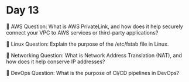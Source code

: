# Day 13 

🔸 AWS Question:
What is AWS PrivateLink, and how does it help securely connect your VPC to AWS services or third-party applications?

🔸 Linux Question:
Explain the purpose of the /etc/fstab file in Linux. 

🔸 Networking Question:
What is Network Address Translation (NAT), and how does it help conserve IP addresses?

🔸 DevOps Question:
What is the purpose of CI/CD pipelines in DevOps?



